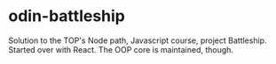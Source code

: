 # odin-battleship

Solution to the TOP's Node path, Javascript course, project Battleship.\
Started over with React. The OOP core is maintained, though.